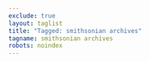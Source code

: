 ```yaml
---
exclude: true
layout: taglist
title: "Tagged: smithsonian archives"
tagname: smithsonian archives
robots: noindex
---
```

